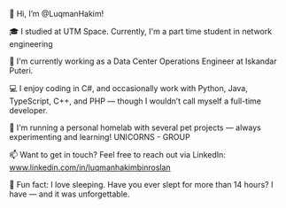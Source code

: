 👋 Hi, I’m @LuqmanHakim!

🎓 I studied at UTM Space. Currently, I'm a part time student in network engineering

💼 I'm currently working as a Data Center Operations Engineer at Iskandar Puteri.

💻 I enjoy coding in C#, and occasionally work with Python, Java, TypeScript, C++, and PHP — though I wouldn’t call myself a full-time developer.

🐳 I'm running a personal homelab with several pet projects — always experimenting and learning!
UNICORNS - GROUP

📫 Want to get in touch? Feel free to reach out via LinkedIn:
www.linkedin.com/in/luqmanhakimbinroslan

🛌 Fun fact: I love sleeping.
Have you ever slept for more than 14 hours? I have — and it was unforgettable.
